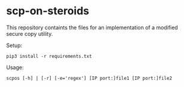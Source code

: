 # scp-on-steroids
This repository containts the files for an implementation of a modified secure copy utility.

Setup:

```pip3 install -r requirements.txt```

Usage:

```scpos [-h] | [-r] [-e='regex'] [IP port:]file1 [IP port:]file2```


